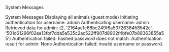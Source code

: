 System Messages

System Messages
Displaying all animals (guest mode)
Initiating authentication for username: admin
Authenticating username: admin
Retrieved data for admin: (2, '2164ac1c66bc249f6a5372638458542c', '501c61296f02aa13fbf7dda5a535c2ac522ff907d8902f4bfe07b89363855a55')
Authentication failed: hashed password does not match.
Authentication result for admin: None
Authentication failed: invalid username or password.
